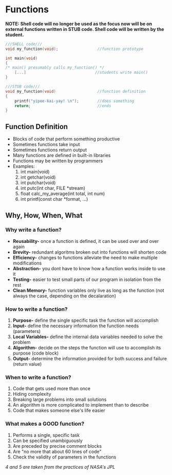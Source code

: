 # Functions

**NOTE: Shell code will no longer be used as the focus now will be on external functions written in STUB code. Shell code will be written by the student.**
```c
///SHELL code///
void my_function(void);                 //function prototype

int main(void)
{
/* main() presumably calls my_function() */
    [...]                              //students write main()
}

///STUB code///
void my_function(void)                  //function definition
{
    printf("yipee-kai-yay! \n");        //does something
    return;                             //ends
}
```

## Function Definition
    
* Blocks of code that perform something productive
* Sometimes functions take input
* Sometimes functions return output
* Many functions are defined in built-in libraries
* Functions may be written by programmers
* Examples:
    1. int main(void)
    2. int getchar(void)
    3. int putchar(void)
    4. int putc(int char, FILE *stream)
    5. float calc_my_average(int total, int num)
    6. int printf(const char *format, ...)

## Why, How, When, What

### Why write a function?

* **Reusability-** once a function is defined, it can be used over and over again
* **Brevity-** redundant algoritms broken out into functions will shorten code
* **Efficiency-** changes to functions alleviate the need to make multiple modifications
* **Abstraction-** you dont have to know how a function works inside to use it
* **Testing-** easier to test small parts of our program in isolation from the rest
* **Clean Memory-** function variables only live as long as the function (not always the case, depending on the decalaration)

### How to write a function?

1.  **Purpose-** define the single specific task the function will accomplish
2.  **Input-** define the necessary information the function needs (parameters)
3.  **Local Variables-** define the internal data variables needed to solve the problem
4.  **Algorithm-** decide on the steps the function will use to accomplish its purpose (code block)
5.  **Output-** determine the information provided for both success and failure (return value)

### When to write a function?

1.  Code that gets used more than once
2.  Hiding complexity
3.  Breaking large problems into small solutions
4.  An algorithm is more complicated to implement than to describe
5.  Code that makes someone else's life easier

### What makes a GOOD function?

1.  Performs a single, specific task
2.  Can be specified unambiguously
3.  Are preceded by precise comment blocks
4.  Are "no more that about 60 lines of code"
5.  Check the validity of parameters in the functions

*4 and 5 are taken from the practices of NASA's JPL*